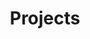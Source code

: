 ---
title: "Projects"
description: "XdpCs’s projects"
externalName: "GitHub"
externalUrl: "https://github.com/XdpCs"
groupByYear: false

---